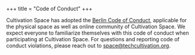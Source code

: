 +++
title = "Code of Conduct"
+++

Cultivation Space has adopted the [Berlin Code of Conduct](https://berlincodeofconduct.org/), applicable for the physical space as well as online community of Cultivation Space. We expect everyone to familiarize themselves with this code of conduct when participating at Cultivation Space. For questions and reporting code of conduct violations, please reach out to space@techcultivation.org.

